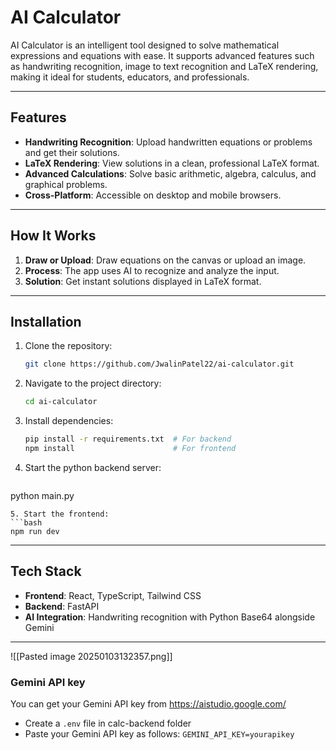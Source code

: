 # AI Calculator

AI Calculator is an intelligent tool designed to solve mathematical expressions and equations with ease. It supports advanced features such as handwriting recognition, image to text recognition and LaTeX rendering, making it ideal for students, educators, and professionals.

---

## Features

- **Handwriting Recognition**: Upload handwritten equations or problems and get their solutions.
- **LaTeX Rendering**: View solutions in a clean, professional LaTeX format.
- **Advanced Calculations**: Solve basic arithmetic, algebra, calculus, and graphical problems.
- **Cross-Platform**: Accessible on desktop and mobile browsers.

---

## How It Works

1. **Draw or Upload**: Draw equations on the canvas or upload an image.
2. **Process**: The app uses AI to recognize and analyze the input.
3. **Solution**: Get instant solutions displayed in LaTeX format.

---

## Installation

1. Clone the repository:
   ```bash
   git clone https://github.com/JwalinPatel22/ai-calculator.git
   ```
2. Navigate to the project directory:
   ```bash
   cd ai-calculator
   ```
3. Install dependencies:
   ```bash
   pip install -r requirements.txt  # For backend
   npm install                      # For frontend
   ```
4. Start the python backend server:
   ```bash
  python main.py
   ```
5. Start the frontend:
   ```bash
   npm run dev
   ```

---

## Tech Stack

- **Frontend**: React, TypeScript, Tailwind CSS
- **Backend**: FastAPI
- **AI Integration**: Handwriting recognition with Python Base64 alongside Gemini

---
![[Pasted image 20250103132357.png]]
### Gemini API key
You can get your Gemini API key from https://aistudio.google.com/
- Create a `.env` file in calc-backend folder
- Paste your Gemini API key as follows:
		`GEMINI_API_KEY=yourapikey`